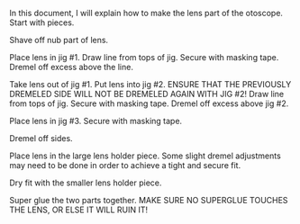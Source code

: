 In this document, I will explain how to make the lens part of the otoscope.
Start with pieces.

Shave off nub part of lens.






Place lens in jig #1.  Draw line from tops of jig.  Secure with masking tape. 
Dremel off excess above the line.







Take lens out of jig #1.  Put lens into jig #2.  ENSURE THAT THE PREVIOUSLY DREMELED SIDE WILL NOT BE DREMELED AGAIN WITH JIG #2! Draw line from tops of jig.  Secure with masking tape. 
Dremel off excess above jig #2.





Place lens in jig #3.
Secure with masking tape.






Dremel off sides.

Place lens in the large lens holder piece. Some slight dremel adjustments may need to be done in order to achieve a tight and secure fit. 




Dry fit with the smaller lens holder piece. 

Super glue the two parts together.  MAKE SURE NO SUPERGLUE TOUCHES THE LENS, OR ELSE IT WILL RUIN IT!

